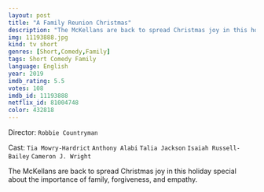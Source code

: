 ```yaml
---
layout: post
title: "A Family Reunion Christmas"
description: "The McKellans are back to spread Christmas joy in this holiday special about the importance of family, forgiveness, and empathy..."
img: 11193888.jpg
kind: tv short
genres: [Short,Comedy,Family]
tags: Short Comedy Family 
language: English
year: 2019
imdb_rating: 5.5
votes: 108
imdb_id: 11193888
netflix_id: 81004748
color: 432818
---
```

Director: `Robbie Countryman`  

Cast: `Tia Mowry-Hardrict` `Anthony Alabi` `Talia Jackson` `Isaiah Russell-Bailey` `Cameron J. Wright` 

The McKellans are back to spread Christmas joy in this holiday special about the importance of family, forgiveness, and empathy.